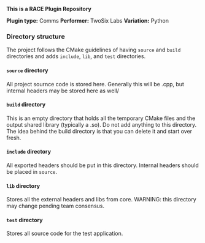 **This is a RACE Plugin Repository**

**Plugin type:** Comms
**Performer:** TwoSix Labs
**Variation:** Python

### Directory structure
The project follows the CMake guidelines of having `source` and `build` directories and adds `include`, `lib`, and `test` directories.

#### `source` directory

All project sournce code is stored here. Generally this will be .cpp, but internal headers may be stored here as well/

#### `build` directory

This is an empty directory that holds all the temporary CMake files and the output shared library (typically a .so). Do not add anything to this directory. The idea behind the build directory is that you can delete it and start over fresh.

#### `include` directory

All exported headers should be put in this directory. Internal headers should be placed in `source`.

#### `lib` directory

Stores all the external headers and libs from core.
WARNING: this directory may change pending team consensus.

#### `test` directory

Stores all source code for the test application.
